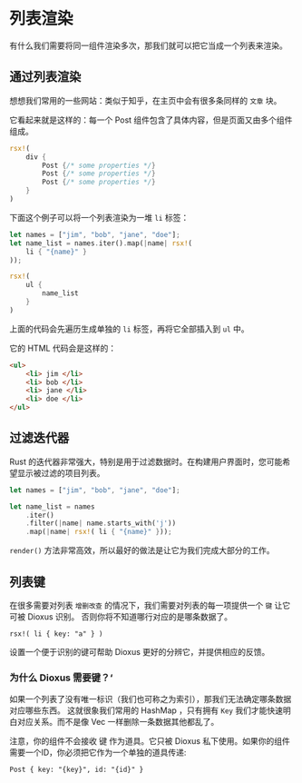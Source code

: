 # 列表渲染

有什么我们需要将同一组件渲染多次，那我们就可以把它当成一个列表来渲染。

## 通过列表渲染

想想我们常用的一些网站：类似于知乎，在主页中会有很多条同样的 `文章` 块。

它看起来就是这样的：每一个 Post 组件包含了具体内容，但是页面又由多个组件组成。

```rust
rsx!(
    div {
        Post {/* some properties */}
        Post {/* some properties */}
        Post {/* some properties */}
    }
)
```

下面这个例子可以将一个列表渲染为一堆 `li` 标签：

```rust
let names = ["jim", "bob", "jane", "doe"];
let name_list = names.iter().map(|name| rsx!(
    li { "{name}" }
));

rsx!(
    ul {
        name_list
    }
)
```

上面的代码会先遍历生成单独的 `li` 标签，再将它全部插入到 `ul` 中。

它的 HTML 代码会是这样的：

```html
<ul>
    <li> jim </li>
    <li> bob </li>
    <li> jane </li>
    <li> doe </li>
</ul>
```

## 过滤迭代器

Rust 的迭代器非常强大，特别是用于过滤数据时。在构建用户界面时，您可能希望显示被过滤的项目列表。

```rust
let names = ["jim", "bob", "jane", "doe"];

let name_list = names
    .iter()
    .filter(|name| name.starts_with('j'))
    .map(|name| rsx!( li { "{name}" }));
```

`render()` 方法非常高效，所以最好的做法是让它为我们完成大部分的工作。

## 列表键

在很多需要对列表 `增删改查` 的情况下，我们需要对列表的每一项提供一个 `键` 让它可被 Dioxus 识别。
否则你将不知道哪行对应的是哪条数据了。

```
rsx!( li { key: "a" } )
```

设置一个便于识别的键可帮助 Dioxus 更好的分辨它，并提供相应的反馈。

### 为什么 Dioxus 需要键？‘

如果一个列表了没有唯一标识（我们也可称之为索引），那我们无法确定哪条数据对应哪些东西。
这就很象我们常用的 HashMap ，只有拥有 `Key` 我们才能快速明白对应关系。而不是像 Vec 一样删除一条数据其他都乱了。

注意，你的组件不会接收 键 作为道具。它只被 Dioxus 私下使用。如果你的组件需要一个ID，你必须把它作为一个单独的道具传递:

```
Post { key: "{key}", id: "{id}" }
```